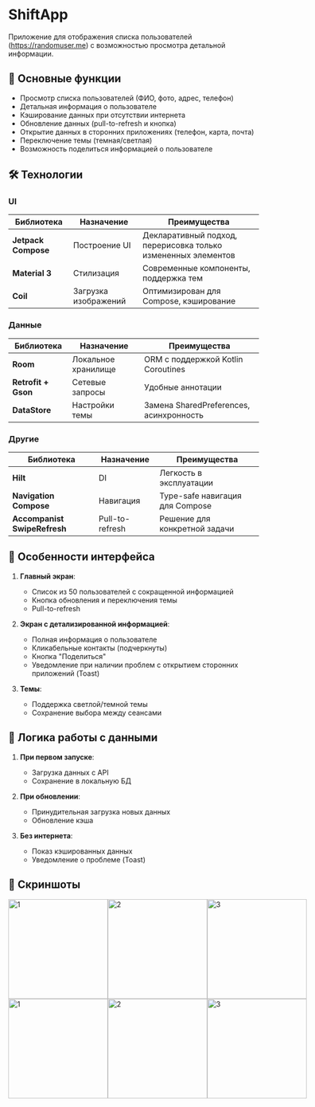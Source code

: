 # ShiftApp

Приложение для отображения списка пользователей (https://randomuser.me) с возможностью просмотра детальной информации.

## 📱 Основные функции

- Просмотр списка пользователей (ФИО, фото, адрес, телефон)
- Детальная информация о пользователе
- Кэширование данных при отсутствии интернета
- Обновление данных (pull-to-refresh и кнопка)
- Открытие данных в сторонних приложениях (телефон, карта, почта)
- Переключение темы (темная/светлая)
- Возможность поделиться информацией о пользователе

## 🛠 Технологии

### UI
| Библиотека | Назначение | Преимущества |
|------------|------------|--------------|
| **Jetpack Compose** | Построение UI | Декларативный подход, перерисовка только измененных элементов |
| **Material 3** | Стилизация | Современные компоненты, поддержка тем |
| **Coil** | Загрузка изображений | Оптимизирован для Compose, кэширование |

### Данные
| Библиотека | Назначение | Преимущества |
|------------|------------|--------------|
| **Room** | Локальное хранилище | ORM с поддержкой Kotlin Coroutines |
| **Retrofit + Gson** | Сетевые запросы | Удобные аннотации |
| **DataStore** | Настройки темы | Замена SharedPreferences, асинхронность |

### Другие
| Библиотека | Назначение | Преимущества |
|------------|------------|--------------|
| **Hilt** | DI | Легкость в эксплуатации |
| **Navigation Compose** | Навигация | Type-safe навигация для Compose |
| **Accompanist SwipeRefresh** | Pull-to-refresh | Решение для конкретной задачи |

## 🎨 Особенности интерфейса

1. **Главный экран**:
   - Список из 50 пользователей с сокращенной информацией
   - Кнопка обновления и переключения темы
   - Pull-to-refresh

2. **Экран с детализированной информацией**:
   - Полная информация о пользователе
   - Кликабельные контакты (подчеркнуты)
   - Кнопка "Поделиться"
   - Уведомление при наличии проблем с открытием сторонних приложений (Toast)

3. **Темы**:
   - Поддержка светлой/темной темы
   - Сохранение выбора между сеансами

## 🔄 Логика работы с данными

1. **При первом запуске**:
   - Загрузка данных с API
   - Сохранение в локальную БД

2. **При обновлении**:
   - Принудительная загрузка новых данных
   - Обновление кэша

3. **Без интернета**:
   - Показ кэшированных данных
   - Уведомление о проблеме (Toast)

## 📸 Скриншоты

  <div style="display: flex; justify-content: space-around;">
    <img src="https://github.com/user-attachments/assets/7fe5d90d-e75d-4cd4-81cd-6f79b1113973" alt="1" width="200" />
    <img src="https://github.com/user-attachments/assets/5035e52b-b902-4d5a-90bc-1b96be4dc72f" alt="2" width="200" />
    <img src="https://github.com/user-attachments/assets/6dc5b2bf-bca3-4619-a33e-4b82100b19c7" alt="3" width="200" />
  </div> <div style="display: flex; justify-content: space-around;">
        <img src="https://github.com/user-attachments/assets/8863c273-9ad3-4988-8959-3cce34522880" alt="1" width="200" />
        <img src="https://github.com/user-attachments/assets/7fc26731-2dc5-4c22-a295-6ce14e0074bb0" alt="2" width="200" />
        <img src="https://github.com/user-attachments/assets/7835f353-8a80-49f1-8590-3fd04a3ae579" alt="3" width="200" />
    </div>


